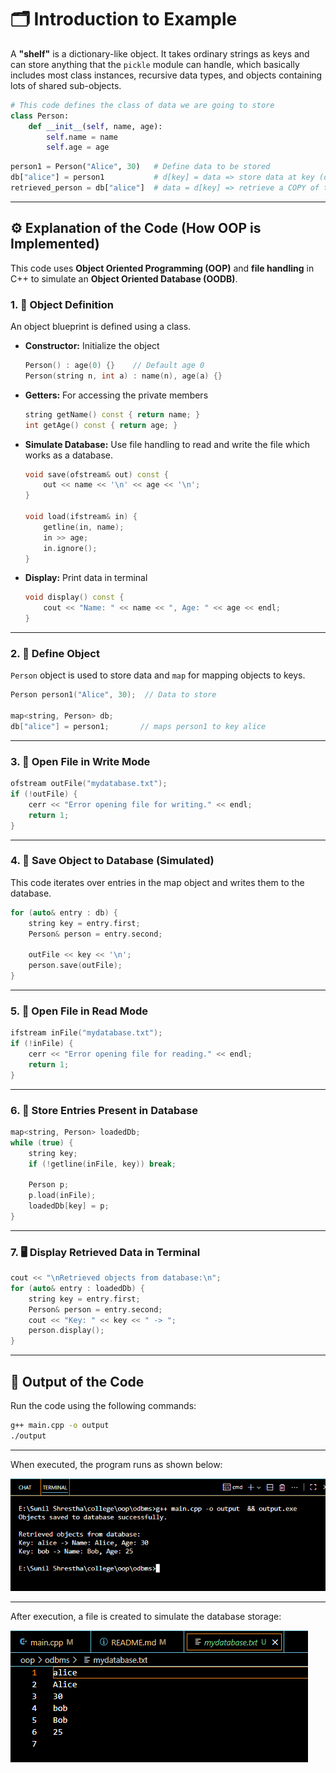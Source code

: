 <!-- documentation here, based on the format provided in the README.md file -->

# 🗂️ Introduction to Example

A **"shelf"** is a dictionary-like object. It takes ordinary strings as keys and can store anything that the `pickle` module can handle, which basically includes most class instances, recursive data types, and objects containing lots of shared sub-objects.

```python
# This code defines the class of data we are going to store
class Person:
    def __init__(self, name, age):
        self.name = name
        self.age = age
```

```python
person1 = Person("Alice", 30)   # Define data to be stored
db["alice"] = person1           # d[key] = data => store data at key (overwrites old data if key exists)
retrieved_person = db["alice"]  # data = d[key] => retrieve a COPY of the data at key and raises KeyError if no such key exists
```

---

## ⚙️ Explanation of the Code (How OOP is Implemented)

This code uses **Object Oriented Programming (OOP)** and **file handling** in C++ to simulate an **Object Oriented Database (OODB)**.

### 1. 🧩 Object Definition

An object blueprint is defined using a class.

- **Constructor:** Initialize the object

  ```c++
  Person() : age(0) {}    // Default age 0
  Person(string n, int a) : name(n), age(a) {}
  ```

- **Getters:** For accessing the private members

  ```c++
  string getName() const { return name; }
  int getAge() const { return age; }
  ```

- **Simulate Database:** Use file handling to read and write the file which works as a database.

  ```c++
  void save(ofstream& out) const {
      out << name << '\n' << age << '\n';
  }

  void load(ifstream& in) {
      getline(in, name);
      in >> age;
      in.ignore();
  }
  ```

- **Display:** Print data in terminal

  ```c++
  void display() const {
      cout << "Name: " << name << ", Age: " << age << endl;
  }
  ```

---

### 2. 🧠 Define Object

`Person` object is used to store data and `map` for mapping objects to keys.

```c++
Person person1("Alice", 30);  // Data to store

map<string, Person> db;
db["alice"] = person1;       // maps person1 to key alice
```

---

### 3. 📁 Open File in Write Mode

```c++
ofstream outFile("mydatabase.txt");
if (!outFile) {
    cerr << "Error opening file for writing." << endl;
    return 1;
}
```

---

### 4. 💾 Save Object to Database (Simulated)

This code iterates over entries in the map object and writes them to the database.

```c++
for (auto& entry : db) {
    string key = entry.first;
    Person& person = entry.second;

    outFile << key << '\n';
    person.save(outFile);
}
```

---

### 5. 📖 Open File in Read Mode

```c++
ifstream inFile("mydatabase.txt");
if (!inFile) {
    cerr << "Error opening file for reading." << endl;
    return 1;
}
```

---

### 6. 🧱 Store Entries Present in Database

```c++
map<string, Person> loadedDb;
while (true) {
    string key;
    if (!getline(inFile, key)) break;

    Person p;
    p.load(inFile);
    loadedDb[key] = p;
}
```

---

### 7. 🖥️ Display Retrieved Data in Terminal

```c++
cout << "\nRetrieved objects from database:\n";
for (auto& entry : loadedDb) {
    string key = entry.first;
    Person& person = entry.second;
    cout << "Key: " << key << " -> ";
    person.display();
}
```

---

## 🚀 Output of the Code

Run the code using the following commands:

```bash
g++ main.cpp -o output
./output
```

---

When executed, the program runs as shown below:

![Terminal during execution of code](assets/outputTerminal.png)

---

After execution, a file is created to simulate the database storage:

![Output file created to store data](assets/outputFile.png)
